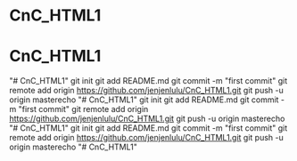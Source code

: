 # CnC_HTML1
# CnC_HTML1
"# CnC_HTML1"  git init git add README.md git commit -m "first commit" git remote add origin https://github.com/jenjenlulu/CnC_HTML1.git git push -u origin masterecho "# CnC_HTML1"  git init git add README.md git commit -m "first commit" git remote add origin https://github.com/jenjenlulu/CnC_HTML1.git git push -u origin masterecho "# CnC_HTML1"  git init git add README.md git commit -m "first commit" git remote add origin https://github.com/jenjenlulu/CnC_HTML1.git git push -u origin masterecho "# CnC_HTML1" 
